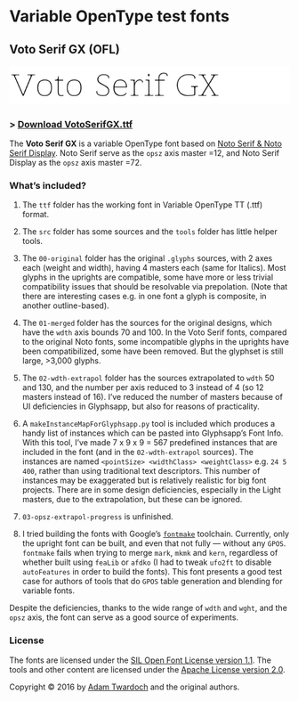 # Variable OpenType test fonts

## Voto Serif GX (OFL)

![Voto Serif GX](./doc/VotoSerifGX-OFL.gif)

### > [Download VotoSerifGX.ttf ](https://github.com/twardoch/varfonts-ofl/blob/master/VotoSerifGX-OFL/ttf/VotoSerifGX.ttf?raw=true)

The **Voto Serif GX** is a variable OpenType font based on [Noto Serif & Noto Serif Display](https://github.com/googlei18n/noto-source). Noto Serif serve as the `opsz` axis master =12, and Noto Serif Display as the `opsz` axis master =72.

### What’s included?

1. The `ttf` folder has the working font in Variable OpenType TT (.ttf) format.

2. The `src` folder has some sources and the `tools` folder has little helper tools.

3. The `00-original` folder has the original `.glyphs` sources, with 2 axes each (weight and width), having 4 masters each (same for Italics). Most glyphs in the uprights are compatible, some have more or less trivial compatibility issues that should be resolvable via prepolation. (Note that there are interesting cases e.g. in one font a glyph is composite, in another outline-based).

4. The `01-merged` folder has the sources for the original designs, which have the `wdth` axis bounds 70 and 100. In the Voto Serif fonts, compared to the original Noto fonts, some incompatible glyphs in the uprights have been compatibilized, some have been removed. But the glyphset is still large, >3,000 glyphs.

5. The `02-wdth-extrapol` folder has the sources extrapolated to `wdth` 50 and 130, and the number per axis reduced to 3 instead of 4 (so 12 masters instead of 16). I’ve reduced the number of masters because of UI deficiencies in Glyphsapp, but also for reasons of practicality.

6. A `makeInstanceMapForGlyphsapp.py` tool is included which produces a handy list of instances which can be pasted into Glyphsapp’s Font Info. With this tool, I’ve made 7 x 9 x 9 = 567 predefined instances that are included in the font (and in the `02-wdth-extrapol` sources). The instances are named `<pointSize> <widthClass> <weightClass>` e.g. `24 5 400`, rather than using traditional text descriptors. This number of instances may be exaggerated but is relatively realistic for big font projects. There are in some design deficiencies, especially in the Light masters, due to the extrapolation, but these can be ignored.

7. `03-opsz-extrapol-progress` is unfinished.

8. I tried building the fonts with Google’s [`fontmake`](https://github.com/googlei18n/fontmake/) toolchain. Currently, only the upright font can be built, and even that not fully — without any `GPOS`. `fontmake` fails when trying to merge `mark`, `mkmk` and `kern`, regardless of whether built using `feaLib` or `afdko` (I had to tweak `ufo2ft` to disable `autoFeatures` in order to build the fonts). This font presents a good test case for authors of tools that do `GPOS` table generation and blending for variable fonts.

Despite the deficiencies, thanks to the wide range of `wdth` and `wght`, and the `opsz` axis, the font can serve as a good source of experiments.

### License

The fonts are licensed under the [SIL Open Font License version 1.1](./fonts.LICENSE). The tools and other content are licensed under the [Apache License version 2.0](./other.LICENSE).

Copyright © 2016 by [Adam Twardoch](https://github.com/twardoch/) and the original authors.
